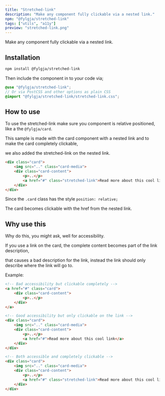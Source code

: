 ```yaml
---
title: "Stretched-link"
description: "Make any component fully clickable via a nested link."
npm: "@fylgja/stretched-link"
tags: ["utils", "a11y"]
preview: "stretched-link.png"
---
```


Make any component fully clickable via a nested link.

## Installation

```bash
npm install @fylgja/stretched-link
```

Then include the component in to your code via;

```scss
@use "@fylgja/stretched-link";
// Or via PostCSS and other options as plain CSS
@import "@fylgja/stretched-link/stretched-link.css";
```

## How to use

To use the stretched-link make sure you component is relative positioned,
like a the `@fylgja/card`.

This sample is made with the card component with a nested link
and to make the card completely clickable,

we also added the stretched-link on the nested link.

```html
<div class="card">
    <img src=".." class="card-media">
    <div class="card-content">
        <p>..</p>
        <a href="#" class="stretched-link">Read more about this cool link</a>
    </div>
</div>
```

Since the `.card` class has the style `position: relative;`

The card becomes clickable with the href from the nested link.

## Why use this

Why do this, you might ask, well for accessibility.

If you use a link on the card, the complete content becomes part of the link description,

that causes a bad description for the link, instead the link should only describe where the link will go to.

Example:

```html
<!-- Bad accessibility but clickable completely -->
<a href="#" class="card">
    <div class="card-content">
        <p>..</p>
    </div>
</a>

<!-- Good accessibility but only clickable on the link -->
<div class="card">
    <img src=".." class="card-media">
    <div class="card-content">
        <p>..</p>
        <a href="#">Read more about this cool link</a>
    </div>
</div>

<!-- Both accessible and completely clickable -->
<div class="card">
    <img src=".." class="card-media">
    <div class="card-content">
        <p>..</p>
        <a href="#" class="stretched-link">Read more about this cool link</a>
    </div>
</div>
```
